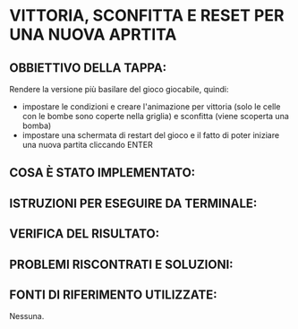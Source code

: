 # VITTORIA, SCONFITTA E RESET PER UNA NUOVA APRTITA 

## OBBIETTIVO DELLA TAPPA: 
Rendere la versione più basilare del gioco giocabile, quindi: 
- impostare le condizioni e creare l'animazione per vittoria (solo le celle con le bombe sono coperte nella griglia) e sconfitta (viene scoperta una bomba)
- impostare una schermata di restart del gioco e il fatto di poter iniziare una nuova partita cliccando ENTER 

## COSA È STATO IMPLEMENTATO: 


## ISTRUZIONI PER ESEGUIRE DA TERMINALE: 

## VERIFICA DEL RISULTATO: 

## PROBLEMI RISCONTRATI E SOLUZIONI: 

## FONTI DI RIFERIMENTO UTILIZZATE: 
Nessuna. 

